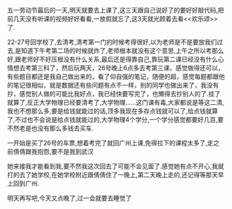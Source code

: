   五一劳动节最后的一天,明天就要去上课了,这三天跟自己说好了的要好好敲代码,把前几天没有听课的视频好好看看,一放假就忘了,这3天就光顾着去看<<欢乐颂>>了.

  22-27号回学校了,去清考,清考第一门的时候考得很好,以为老师是不是要放我们过去,是知道下午考第二场的时候就炸了,老师根本就没有这个意思,上午之所以考那么好,跟老师好不好压根没有什么关系,最后还是得靠自己,靠玩第二课已经没有什么心情想去考第三科了，然后玩两天，26号晚上6点多去考第三课，感觉做得还可以，有些题目都还是我自己做出来的，看了仰自强的笔记，随便的超，感觉每题都跟他的笔记很相似，就是数据还有些问题有点不一样，别的同学也做出来了，我没有抄，感觉别人做的可能比我好点，我已经快要写完了，也懒得去抄别人的了.挂了就算了,反正大学物理已经要清考了,大学物理……这门课有毒,大家都说是等这二清,我也不想那么多,要是给钱就能过的话,顶多我现在多存点钱就可以了,给点钱就算了,不过也不会说是给点钱就能过的,大学物理4个学分,一个学分感觉都要好几百,要不然老是也没有那么多钱去买车.

  一开始是买了26号的车票,想着考完了就回广州上课,免得拉下的课程太多了,走之前倩倩跟我抱怨,要不是我到武汉

她来接我才能看到我,要不然我这次回去了可能不会见面了.感觉她有点不开心,我就打的去了她学校,在她学校附近跟倩倩住了一晚上,第二天晚上走的,还记得等那天早上回到广州.

明天再写吧,今天又点晚了,过一会就要去睡觉了
